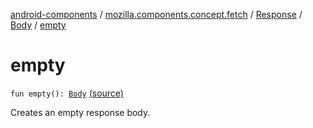 [android-components](../../../index.md) / [mozilla.components.concept.fetch](../../index.md) / [Response](../index.md) / [Body](index.md) / [empty](./empty.md)

# empty

`fun empty(): `[`Body`](index.md) [(source)](https://github.com/mozilla-mobile/android-components/blob/master/components/concept/fetch/src/main/java/mozilla/components/concept/fetch/Response.kt#L93)

Creates an empty response body.

